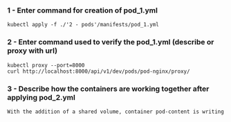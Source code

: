 ### 1 - Enter command for creation of pod_1.yml

```
kubectl apply -f ./'2 - pods'/manifests/pod_1.yml
```

### 2 - Enter command used to verify the pod_1.yml (describe or proxy with url)

```
kubectl proxy --port=8000
curl http://localhost:8000/api/v1/dev/pods/pod-nginx/proxy/
```

### 3 - Describe how the containers are working together after applying pod_2.yml

```
With the addition of a shared volume, container pod-content is writing 